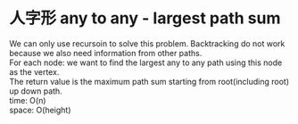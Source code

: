 # 人字形 any to any - largest path sum
We can only use recursoin to solve this problem. Backtracking do not work because we also need information from other paths.<br>
For each node: we want to find the largest any to any path using this node as the vertex.<br>
The return value is the maximum path sum starting from root(including root) up down path.<br>
time: O(n)<br>
space: O(height)